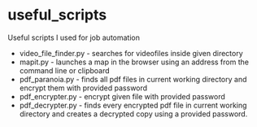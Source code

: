 # useful_scripts

Useful scripts I used for job automation

- video_file_finder.py - searches for videofiles inside given directory
- mapit.py - launches a map in the browser using an address from the command line or clipboard
- pdf_paranoia.py - finds all pdf files in current working directory and encrypt them with provided password
- pdf_encrypter.py - encrypt given file with provided password
- pdf_decrypter.py - finds every encrypted pdf file in current working directory and creates a decrypted copy using a provided password.
